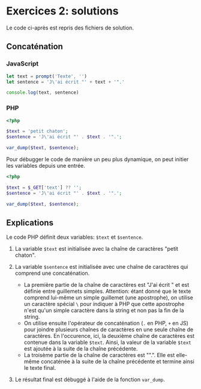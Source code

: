 # Exercices 2: solutions

Le code ci-après est repris des fichiers de solution.

## Concaténation

### JavaScript

```javascript
let text = prompt('Texte', '')
let sentence = 'J\'ai écrit "' + text + '".'

console.log(text, sentence)
```

### PHP

```php
<?php 

$text = 'petit chaton';
$sentence = 'J\'ai écrit "' . $text . '".';

var_dump($text, $sentence);
```

Pour débugger le code de manière un peu plus dynamique, on peut initier les variables depuis une entrée.

```php
<?php 

$text = $_GET['text'] ?? '';
$sentence = 'J\'ai écrit "' . $text . '".';

var_dump($text, $sentence);
```

## Explications

Le code PHP définit deux variables: `$text` et `$sentence`.

 1. La variable `$text` est initialisée avec la chaîne de caractères "petit chaton".

 2. La variable `$sentence` est initialisée avec une chaîne de caractères qui comprend une concaténation.
    - La première partie de la chaîne de caractères est "J'ai écrit " et est définie entre guillemets simples. Attention: étant donné que le texte comprend lui-même un simple guillemet (une apostrophe), on utilise un caractère spécial `\` pour indiquer à PHP que cette apostrophe n'est qu'un simple caractère dans la string et non pas la fin de la string.
    - On utilise ensuite l'opérateur de concaténation (`.` en PHP, `+` en JS) pour joindre plusieurs chaînes de caractères en une seule chaîne de caractères. En l'occurence, ici, la deuxième chaîne de caractères est contenue dans la variable `$text`. Ainsi, la valeur de la variable `$text` est ajoutée à la suite de la chaîne précédente.
    - La troisème partie de la chaîne de caractères est "".". Elle est elle-même concaténée à la suite de la chaîne précédente et termine ainsi le texte final.

 3. Le résultat final est débuggé à l'aide de la fonction `var_dump`.
